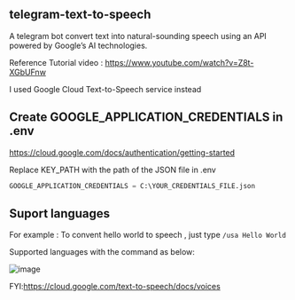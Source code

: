 ## telegram-text-to-speech

A telegram bot convert text into natural-sounding speech using an API powered by Google’s AI technologies.

Reference Tutorial video : https://www.youtube.com/watch?v=Z8t-XGbUFnw

I used Google Cloud Text-to-Speech service instead

## Create GOOGLE_APPLICATION_CREDENTIALS in .env

https://cloud.google.com/docs/authentication/getting-started

Replace KEY_PATH with the path of the JSON file in .env

```python
GOOGLE_APPLICATION_CREDENTIALS = C:\YOUR_CREDENTIALS_FILE.json
```

## Suport languages


For example : To convent hello world to speech , just type ```/usa Hello World```

Supported languages with the command as below:

![image](https://user-images.githubusercontent.com/28686176/125229775-0354cf80-e30a-11eb-821b-ec54f2ebb206.png)

FYI:https://cloud.google.com/text-to-speech/docs/voices
